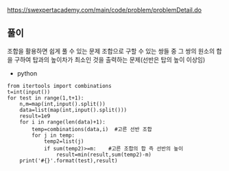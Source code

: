 https://swexpertacademy.com/main/code/problem/problemDetail.do

## 풀이
조합을 활용하면 쉽게 풀 수 있는 문제
조합으로 구할 수 있는 쌍들 중 그 쌍의 원소의 합을 구하여 탑과의 높이차가 최소인 것을 출력하는 문제(선반은 탑의 높이 이상임)

- python
```
from itertools import combinations
t=int(input())
for test in range(1,t+1):
    n,m=map(int,input().split())
    data=list(map(int,input().split()))
    result=1e9
    for i in range(len(data)+1):
        temp=combinations(data,i)  #고른 선반 조합
        for j in temp:        
            temp2=list(j)  
            if sum(temp2)>=m:    #고른 조합의 합 즉 선반의 높이
                result=min(result,sum(temp2)-m)
    print('#{}'.format(test),result)
```
